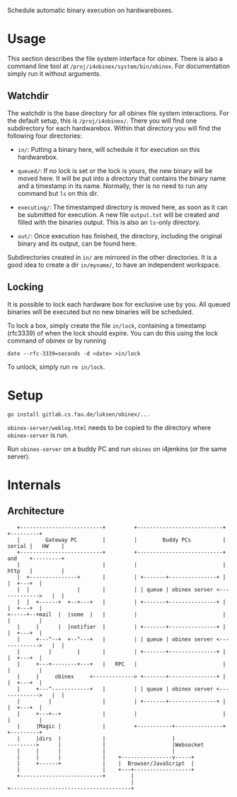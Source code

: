 Schedule automatic binary execution on hardwareboxes.

# Usage
This section describes the file system interface for obinex. There is also a
command line tool at `/proj/i4obinex/system/bin/obinex`. For documentation
simply run it without arguments.

## Watchdir
The watchdir is the base directory for all obinex file system interactions. For
the default setup, this is `/proj/i4obinex/`. There you will find one
subdirectory for each hardwarebox. Within that directory you will find the
following four directories:

- `in/`: Putting a binary here, will schedule it for execution on this
   hardwarebox.

- `queued/`: If no lock is set or the lock is yours, the new binary will be moved
  here. It will be put into a directory that contains the binary name and a
  timestamp in its name. Normally, ther is no need to run any command but `ls`
  on this dir.

- `executing/`: The timestamped directory is moved here, as soon as it can be
  submitted for execution. A new file `output.txt` will be created and filled
  with the binaries output. This is also an `ls`-only directory.

- `out/`: Once execution has finished, the directory, including the original
  binary and its output, can be found here.

Subdirectories created in `in/` are mirrored in the other directories. It is a
good idea to create a dir `in/myname/`, to have an independent workspace.

## Locking
It is possible to lock each hardware box for exclusive use by you. All queued
binaries will be executed but no new binaries will be scheduled.

To lock a box, simply create the file `in/lock`, containing a timestamp
(rfc3339) of when the lock should expire. You can do this using the lock command
of obinex or by running

    date --rfc-3339=seconds -d <date> >in/lock

To unlock, simply run `rm in/lock`.

# Setup

    go install gitlab.cs.fau.de/luksen/obinex/...

`obinex-server/weblog.html` needs to be copied to the directory where
`obinex-server` is run.

Run `obinex-server` on a buddy PC and run `obinex` on i4jenkins (or the same
server).

# Internals

## Architecture

       +--------------------------+         +---------------------------+        +---------+
       |        Gateway PC        |         |        Buddy PCs          | serial |   HW    |
       +--------------------------+         +---------------------------+ and    +---------+
       |                          |         |                           | http   |         |
       |  +---------------+       |         | +-------+---------------+ |        |  +---+  |
       |  |               |       |         | | queue | obinex server <------------->   |  |
       |  |  +------+  +--+---+   |         | +-------+---------------+ |        |  +---+  |
    <-----+--+mail  |  |some  |   |         |                           |        |         |
       |     |      |  |notifier  |         | +-------+---------------+ |        |  +---+  |
       |     +---^--+  +--^---+   |         | | queue | obinex server <------------->   |  |
       |         |        |       |         | +-------+---------------+ |        |  +---+  |
       |     +---+--------+---+   |   RPC   |                           |        |         |
       |     |     obinex     <-------------> +-------+---------------+ |        |  +---+  |
       |     +---^------------+   |         | | queue | obinex server <------------->   |  |
       |         |                |         | +-------+---------------+ |        |  +---+  |
       |     +---+--+             |         |                           |        |         |
       |     |Magic |             |         +-----------+---------------+        +---------+
       |     |dirs  |             |                     |
    --------->      |             |                     |Websocket
       |     |      |             |                     |
       |     |      |             |    +----------------v-----+
       |     +------+             |    |  Browser/JavaScript  |
       |                          |    +---+------------------+
       +--------------------------+        |
                                           |
    <--------------------------------------+
